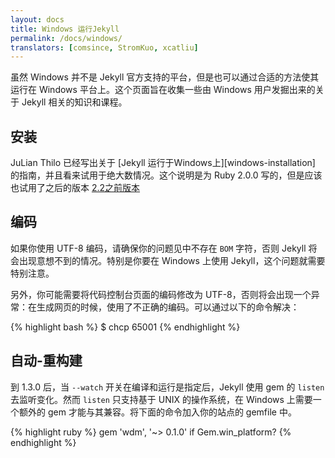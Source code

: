 ```yaml
---
layout: docs
title: Windows 运行Jekyll
permalink: /docs/windows/
translators: [comsince, StromKuo, xcatliu] 
---
```


虽然 Windows 并不是 Jekyll 官方支持的平台，但是也可以通过合适的方法使其运行在 Windows 平台上。这个页面旨在收集一些由 Windows 用户发掘出来的关于 Jekyll 相关的知识和课程。

## 安装

JuLian Thilo 已经写出关于 [Jekyll 运行于Windows上][windows-installation] 的指南，并且看来试用于绝大数情况。这个说明是为 Ruby 2.0.0 写的，但是应该也试用了之后的版本 [2.2之前版本][hitimes-issue]

## 编码

如果你使用 UTF-8 编码，请确保你的问题见中不存在 `BOM` 字符，否则 Jekyll 将会出现意想不到的情况。特别是你要在 Windows 上使用 Jekyll，这个问题就需要特别注意。

另外，你可能需要将代码控制台页面的编码修改为 UTF-8，否则将会出现一个异常：在生成网页的时候，使用了不正确的编码。可以通过以下的命令解决：

{% highlight bash %}
$ chcp 65001
{% endhighlight %}

[window 安装]: http://jekyll-windows.juthilo.com/
[hitimes-issue]: https://github.com/copiousfreetime/hitimes/issues/40

## 自动-重构建

到 1.3.0 后，当 `--watch` 开关在编译和运行是指定后，Jekyll 使用 gem 的 `listen` 去监听变化。然而 `listen` 只支持基于 UNIX 的操作系统，在 Windows 上需要一个额外的 gem 才能与其兼容。将下面的命令加入你的站点的 gemfile 中。

{% highlight ruby %}
gem 'wdm', '~> 0.1.0' if Gem.win_platform?
{% endhighlight %}

